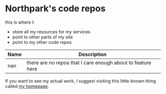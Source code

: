 # Northpark's code repos

this is where I:

<ul>
  <li>store all my resources for my services</li>
  <li>point to other parts of my site</li>
  <li>point to my other code repos</li>
</ul>

|Name|Description|
|----|-----------|
|nan|there are no repos that I care enough about to feature here|

If you want to see my actual work, I suggest visiting this little-known thing called [my homepage](https://google.com/).
